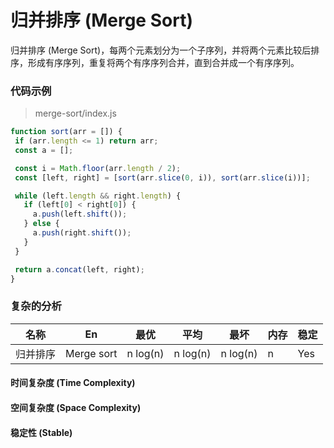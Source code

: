 # 归并排序 (Merge Sort)



归并排序 (Merge Sort)，每两个元素划分为一个子序列，并将两个元素比较后排序，形成有序序列，重复将两个有序序列合并，直到合并成一个有序序列。



### 代码示例

> merge-sort/index.js

 ```js
function sort(arr = []) {
  if (arr.length <= 1) return arr;
  const a = [];

  const i = Math.floor(arr.length / 2);
  const [left, right] = [sort(arr.slice(0, i)), sort(arr.slice(i))];

  while (left.length && right.length) {
    if (left[0] < right[0]) {
      a.push(left.shift());
    } else {
      a.push(right.shift());
    }
  }

  return a.concat(left, right);
}
 ```



### 复杂的分析

| 名称     | En         | 最优     | 平均     | 最坏     | 内存 | 稳定 |
| -------- | ---------- | -------- | -------- | -------- | ---- | ---- |
| 归并排序 | Merge sort | n log(n) | n log(n) | n log(n) | n    | Yes  |

#### 

#### 时间复杂度 (Time Complexity)

#### 空间复杂度 (Space Complexity)

#### 稳定性 (Stable)
